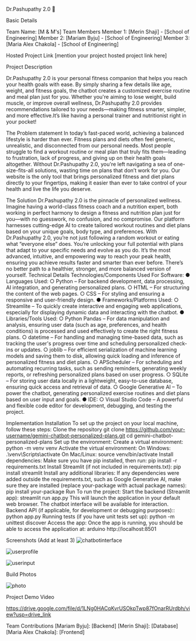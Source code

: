 Dr.Pashupathy 2.0 🎯

Basic Details

Team Name: [M & M's]
Team Members
Member 1: [Merin Shaji] - [School of Engineering]
Member 2: [Mariam Byju] - [School of Engineering]
Member 3: [Maria Alex Chakola] - [School of Engineering]

Hosted Project Link
[mention your project hosted project link here]

Project Description

Dr.Pashupathy 2.0 is your personal fitness companion that helps you reach your health goals with ease. By simply sharing a few details like age, weight, and fitness goals, the chatbot creates a customized exercise routine and meal plan just for you. Whether you're aiming to lose weight, build muscle, or improve overall wellness, Dr.Pashupathy 2.0  provides recommendations tailored to your needs—making fitness smarter, simpler, and more effective.It’s like having a personal trainer and nutritionist right in your pocket!


The Problem statement
In today’s fast-paced world, achieving a balanced lifestyle is harder than ever. Fitness plans and diets often feel generic, unrealistic, and disconnected from our personal needs. Most people struggle to find a workout routine or meal plan that truly fits them—leading to frustration, lack of progress, and giving up on their health goals altogether.
Without Dr.Pashupathy 2.0, you're left navigating a sea of one-size-fits-all solutions, wasting time on plans that don’t work for you. Our website is the only tool that brings personalized fitness and diet plans directly to your fingertips, making it easier than ever to take control of your health and live the life you deserve.


The Solution
Dr.Pashupathy 2.0 is the pinnacle of personalized wellness. Imagine having a world-class fitness coach and a nutrition expert, both working in perfect harmony to design a fitness and nutrition plan just for you—with no guesswork, no confusion, and no compromise. Our platform harnesses cutting-edge AI to create tailored workout routines and diet plans based on your unique goals, body type, and preferences.
With Dr.Pashupathy 2.0, you’re not just following a random workout or eating what “everyone else” does. You’re unlocking your full potential with plans that adapt to your specific needs and evolve as you do. It’s the most advanced, intuitive, and empowering way to reach your peak health, ensuring you achieve results faster and smarter than ever before. There’s no better path to a healthier, stronger, and more balanced version of yourself.
Technical Details
Technologies/Components Used
For Software:
●	Languages Used:
○	Python – For backend development, data processing, AI integration, and generating personalized plans.
○	HTML – For structuring the content of the web pages.
○	CSS – For styling and ensuring a responsive and user-friendly design.
●	Frameworks/Platforms Used:
○	Streamlite – To quickly create interactive and engaging web applications, especially for displaying dynamic data and interacting with the chatbot.
●	Libraries/Tools Used:
○	Python Pandas – For data manipulation and analysis, ensuring user data (such as age, preferences, and health conditions) is processed and used effectively to create the right fitness plans.
○	datetime – For handling and managing time-based data, such as tracking the user's progress over time and scheduling personalized check-ins or updates.
○	joblib – For efficient serialization of machine learning models and saving them to disk, allowing quick loading and inference of personalized fitness and diet plans.
○	APScheduler – For scheduling and automating recurring tasks, such as sending reminders, generating weekly reports, or refreshing personalized plans based on user progress.
○	SQLite – For storing user data locally in a lightweight, easy-to-use database, ensuring quick access and retrieval of data.
○	Google Generative AI – To power the chatbot, generating personalized exercise routines and diet plans based on user input and goals.
●	IDE:
○	Visual Studio Code – A powerful and flexible code editor for development, debugging, and testing the project.


Implementation
Installation
To set up the project on your local machine, follow these steps:
Clone the repository
git clone https://github.com/your-username/gemini-chatbot-personalized-plans.git
cd gemini-chatbot-personalized-plans
Set up the environment:
Create a virtual environment:
python -m venv venv
Activate the virtual environment:
On Windows:
.\venv\Scripts\activate
On Mac/Linux:
source venv/bin/activate
Install dependencies: Make sure you have pip installed, then run:
pip install -r requirements.txt
Install Streamlit (if not included in requirements.txt):
pip install streamlit
Install any additional libraries: If any dependencies were added outside the requirements.txt, such as Google Generative AI, make sure they are installed (replace your-package with actual package names):
pip install your-package
Run
To run the project:
Start the backend (Streamlit app):
streamlit run app.py
This will launch the application in your default web browser. The chatbot interface will be available for interaction.
Backend API (if applicable, for development or debugging purposes)::
python app.py
Running tests (if you have unit tests set up):
python -m unittest discover
Access the app: Once the app is running, you should be able to access the application at:
arduino
http://localhost:8501

Screenshots (Add at least 3)
![chatbotinterface](https://github.com/user-attachments/assets/85fdb027-adfd-403d-9b62-18c0273b4434)

![userprofile](https://github.com/user-attachments/assets/2f644761-e117-453c-9b4f-49089661ce60)

![userinput](https://github.com/user-attachments/assets/8d042584-170f-427d-8626-edcf0e86cd42)


Build Photos

![photo](https://github.com/user-attachments/assets/5ffb1c3b-5631-4305-b020-27d9985b365a)

Project Demo
Video

https://drive.google.com/file/d/1LNg0HACqKvrUSOkpTwp87fOnarRUrdbh/view?usp=drive_link

Team Contributions
[Mariam Byju]: [Backend]
[Merin Shaji]: [Database]
[Maria Alex Chakola]: [Frontend]

